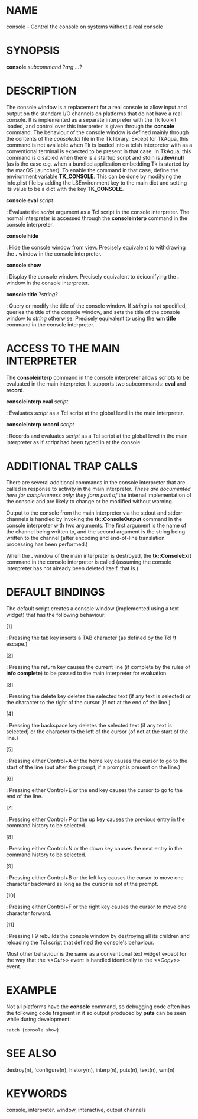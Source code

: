 # NAME

console - Control the console on systems without a real console

# SYNOPSIS

**console** *subcommand* ?*arg \...*?

# DESCRIPTION

The console window is a replacement for a real console to allow input
and output on the standard I/O channels on platforms that do not have a
real console. It is implemented as a separate interpreter with the Tk
toolkit loaded, and control over this interpreter is given through the
**console** command. The behaviour of the console window is defined
mainly through the contents of the *console.tcl* file in the Tk library.
Except for TkAqua, this command is not available when Tk is loaded into
a tclsh interpreter with as a conventional terminal is expected to be
present in that case. In TkAqua, this command is disabled when there is
a startup script and stdin is **/dev/null** (as is the case e.g. when a
bundled application embedding Tk is started by the macOS Launcher). To
enable the command in that case, define the environment variable
**TK_CONSOLE**. This can be done by modifying the Info.plist file by
adding the LSEnvironment key to the main dict and setting its value to
be a dict with the key **TK_CONSOLE**.

**console eval** *script*

:   Evaluate the *script* argument as a Tcl script in the console
    interpreter. The normal interpreter is accessed through the
    **consoleinterp** command in the console interpreter.

**console hide**

:   Hide the console window from view. Precisely equivalent to
    withdrawing the **.** window in the console interpreter.

**console show**

:   Display the console window. Precisely equivalent to deiconifying the
    **.** window in the console interpreter.

**console title** ?*string*?

:   Query or modify the title of the console window. If *string* is not
    specified, queries the title of the console window, and sets the
    title of the console window to *string* otherwise. Precisely
    equivalent to using the **wm title** command in the console
    interpreter.

# ACCESS TO THE MAIN INTERPRETER

The **consoleinterp** command in the console interpreter allows scripts
to be evaluated in the main interpreter. It supports two subcommands:
**eval** and **record**.

**consoleinterp eval** *script*

:   Evaluates *script* as a Tcl script at the global level in the main
    interpreter.

**consoleinterp record** *script*

:   Records and evaluates *script* as a Tcl script at the global level
    in the main interpreter as if *script* had been typed in at the
    console.

# ADDITIONAL TRAP CALLS

There are several additional commands in the console interpreter that
are called in response to activity in the main interpreter. *These are
documented here for completeness only; they form part of* the internal
implementation of the console and are likely to change or be modified
without warning.

Output to the console from the main interpreter via the stdout and
stderr channels is handled by invoking the **tk::ConsoleOutput** command
in the console interpreter with two arguments. The first argument is the
name of the channel being written to, and the second argument is the
string being written to the channel (after encoding and end-of-line
translation processing has been performed.)

When the **.** window of the main interpreter is destroyed, the
**tk::ConsoleExit** command in the console interpreter is called
(assuming the console interpreter has not already been deleted itself,
that is.)

# DEFAULT BINDINGS

The default script creates a console window (implemented using a text
widget) that has the following behaviour:

\[1\]

:   Pressing the tab key inserts a TAB character (as defined by the Tcl
    \\t escape.)

\[2\]

:   Pressing the return key causes the current line (if complete by the
    rules of **info complete**) to be passed to the main interpreter for
    evaluation.

\[3\]

:   Pressing the delete key deletes the selected text (if any text is
    selected) or the character to the right of the cursor (if not at the
    end of the line.)

\[4\]

:   Pressing the backspace key deletes the selected text (if any text is
    selected) or the character to the left of the cursor (of not at the
    start of the line.)

\[5\]

:   Pressing either Control+A or the home key causes the cursor to go to
    the start of the line (but after the prompt, if a prompt is present
    on the line.)

\[6\]

:   Pressing either Control+E or the end key causes the cursor to go to
    the end of the line.

\[7\]

:   Pressing either Control+P or the up key causes the previous entry in
    the command history to be selected.

\[8\]

:   Pressing either Control+N or the down key causes the next entry in
    the command history to be selected.

\[9\]

:   Pressing either Control+B or the left key causes the cursor to move
    one character backward as long as the cursor is not at the prompt.

\[10\]

:   Pressing either Control+F or the right key causes the cursor to move
    one character forward.

\[11\]

:   Pressing F9 rebuilds the console window by destroying all its
    children and reloading the Tcl script that defined the console\'s
    behaviour.

Most other behaviour is the same as a conventional text widget except
for the way that the *\<\<Cut\>\>* event is handled identically to the
*\<\<Copy\>\>* event.

# EXAMPLE

Not all platforms have the **console** command, so debugging code often
has the following code fragment in it so output produced by **puts** can
be seen while during development:

    catch {console show}

# SEE ALSO

destroy(n), fconfigure(n), history(n), interp(n), puts(n), text(n),
wm(n)

# KEYWORDS

console, interpreter, window, interactive, output channels
